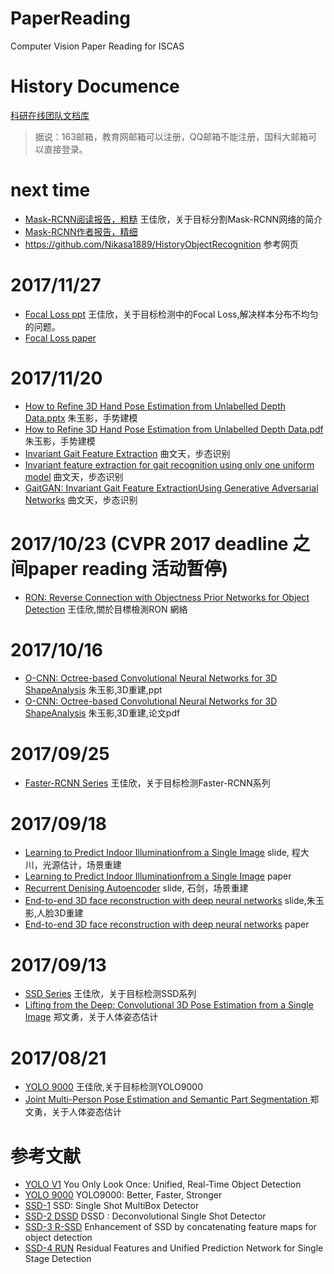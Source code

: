 # PaperReading
Computer Vision Paper Reading for ISCAS
# History Documence
[科研在线团队文档库](http://ddl.escience.cn/iscas007)
>据说：163邮箱，教育网邮箱可以注册，QQ邮箱不能注册，国科大邮箱可以直接登录。

# next time
- [Mask-RCNN阅读报告，粗糙](http://ddl.escience.cn/f/PFEA) 王佳欣，关于目标分割Mask-RCNN网络的简介
- [Mask-RCNN作者报告，精细](http://ddl.escience.cn/f/PFEF)
- https://github.com/Nikasa1889/HistoryObjectRecognition 参考网页

# 2017/11/27
- [Focal Loss ppt](http://ddl.escience.cn/f/PIkm) 王佳欣，关于目标检测中的Focal Loss,解决样本分布不均匀的问题。
- [Focal Loss paper](http://ddl.escience.cn/f/PIkl)

# 2017/11/20 
- [How to Refine 3D Hand Pose Estimation from Unlabelled Depth Data.pptx](http://ddl.escience.cn/iscas007/r/9895748) 朱玉影，手势建模
- [How to Refine 3D Hand Pose Estimation from Unlabelled Depth Data.pdf](http://ddl.escience.cn/iscas007/r/9895749) 朱玉影，手势建模
- [Invariant Gait Feature Extraction](http://ddl.escience.cn/iscas007/r/9895885) 曲文天，步态识别
- [Invariant feature extraction for gait recognition using only one uniform model](http://ddl.escience.cn/iscas007/r/9895886) 曲文天，步态识别
- [GaitGAN: Invariant Gait Feature ExtractionUsing Generative Adversarial Networks](http://ddl.escience.cn/iscas007/r/9895887) 曲文天，步态识别

# 2017/10/23 (CVPR 2017 deadline 之间paper reading 活动暂停)
- [RON: Reverse Connection with Objectness Prior Networks for Object Detection](http://ddl.escience.cn/f/PtRz) 王佳欣,關於目標檢測RON 網絡

# 2017/10/16
- [O-CNN: Octree-based Convolutional Neural Networks for 3D ShapeAnalysis](http://ddl.escience.cn/f/Pue2) 朱玉影,3D重建,ppt
- [O-CNN: Octree-based Convolutional Neural Networks for 3D ShapeAnalysis](http://ddl.escience.cn/f/Pue1) 朱玉影,3D重建,论文pdf

# 2017/09/25
- [Faster-RCNN Series](http://ddl.escience.cn/f/PbV8) 王佳欣，关于目标检测Faster-RCNN系列

# 2017/09/18
- [Learning to Predict Indoor Illuminationfrom a Single Image](http://ddl.escience.cn/iscas007/r/9778968) slide, 程大川，光源估计，场景重建
- [Learning to Predict Indoor Illuminationfrom a Single Image](http://ddl.escience.cn/iscas007/r/9778963) paper
- [Recurrent Denising Autoencoder](http://ddl.escience.cn/iscas007/r/9779008) slide, 石剑，场景重建
- [End-to-end 3D face reconstruction with deep neural networks](http://ddl.escience.cn/iscas007/r/9779470) slide,朱玉影,人脸3D重建
- [End-to-end 3D face reconstruction with deep neural networks](http://ddl.escience.cn/iscas007/r/9779471) paper

# 2017/09/13
- [SSD Series](http://ddl.escience.cn/f/O08Z) 王佳欣，关于目标检测SSD系列
- [Lifting from the Deep: Convolutional 3D Pose Estimation from a Single Image](http://ddl.escience.cn/f/O09u) 郑文勇，关于人体姿态估计

# 2017/08/21
- [YOLO 9000](http://ddl.escience.cn/f/O081) 王佳欣,关于目标检测YOLO9000
- [Joint Multi-Person Pose Estimation and Semantic Part Segmentation
](http://ddl.escience.cn/f/O09u) 郑文勇，关于人体姿态估计

# 参考文献
- [YOLO V1](http://ieeexplore.ieee.org/stamp/stamp.jsp?tp=&arnumber=7780460) You Only Look Once: Unified, Real-Time Object Detection
- [YOLO 9000](https://arxiv.org/pdf/1612.08242.pdf) YOLO9000: Better, Faster, Stronger
- [SSD-1](https://pdfs.semanticscholar.org/7ec4/90ee8f3403e63f38c52c4cb6d043345b3adf.pdf?_ga=2.59361519.318180836.1505305608-753361073.1498203328) SSD: Single Shot MultiBox Detector
- [SSD-2 DSSD](https://arxiv.org/pdf/1701.06659.pdf) DSSD : Deconvolutional Single Shot Detector
- [SSD-3 R-SSD](https://arxiv.org/pdf/1705.09587.pdf) Enhancement of SSD by concatenating feature maps for object detection
- [SSD-4 RUN](https://arxiv.org/pdf/1707.05031.pdf) Residual Features and Unified Prediction Network for Single Stage Detection
